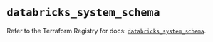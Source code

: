 # `databricks_system_schema`

Refer to the Terraform Registry for docs: [`databricks_system_schema`](https://registry.terraform.io/providers/databricks/databricks/1.37.0/docs/resources/system_schema).

